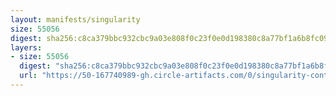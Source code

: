 ```yaml
---
layout: manifests/singularity
size: 55056
digest: sha256:c8ca379bbc932cbc9a03e808f0c23f0e0d198380c8a77bf1a6b8fc09108a39b2
layers:
- size: 55056
  digest: "sha256:c8ca379bbc932cbc9a03e808f0c23f0e0d198380c8a77bf1a6b8fc09108a39b2"
  url: "https://50-167740989-gh.circle-artifacts.com/0/singularity-containers/vanessa/fortune/latest/c8ca379bbc932cbc9a03e808f0c23f0e0d198380c8a77bf1a6b8fc09108a39b2.sif"
---
```


